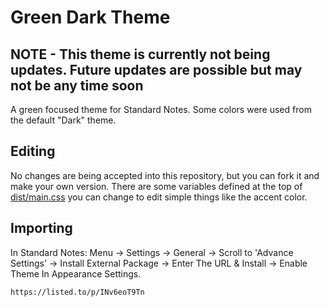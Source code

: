 # Green Dark Theme

## NOTE - This theme is currently not being updates. Future updates are possible but may not be any time soon

A green focused theme for Standard Notes. Some colors were used from the default "Dark" theme.

## Editing

No changes are being accepted into this repository, but you can fork it and make your own version. There are some variables defined at the top of [dist/main.css](dist/main.css) you can change to edit simple things like the accent color.

## Importing

In Standard Notes:
Menu -> Settings -> General -> Scroll to 'Advance Settings' -> Install External Package -> Enter The URL & Install -> Enable Theme In Appearance Settings.

`https://listed.to/p/INv6eoT9Tn`

